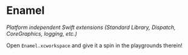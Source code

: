 # Enamel
_Platform independent Swift extensions (Standard Library, Dispatch, CoreGraphics, logging, etc.)_

Open `Enamel.xcworkspace` and give it a spin in the playgrounds therein!